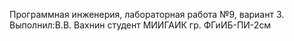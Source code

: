 Программная инженерия, лабораторная работа №9, вариант 3. Выполнил:В.В. Вахнин студент МИИГАИК гр. ФГиИБ-ПИ-2см
